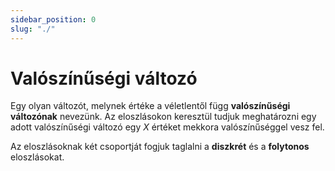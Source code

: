 ```yaml
---
sidebar_position: 0
slug: "./"
---
```


# Valószínűségi változó

Egy olyan változót, melynek értéke a véletlentől függ **valószínűségi változónak** nevezünk. Az eloszlásokon keresztül
tudjuk meghatározni egy adott valószínűségi változó egy $X$ értéket mekkora valószínűséggel vesz fel.

Az eloszlásoknak két csoportját fogjuk taglalni a **diszkrét** és a **folytonos** eloszlásokat.

